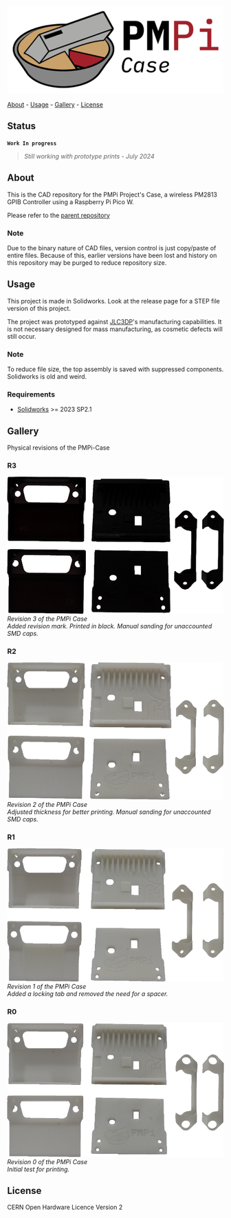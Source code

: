 <!-- PROJECT: PMPi -->
<!-- TITLE: PMPi-Case -->
<!-- FONT: IBM Plex -->
<!-- KEYWORDS: SLA, 3D Print, Hardware -->
<!-- TECHNOLOGY: Solidworks -->

<!-- LOGO -->
![PMPi-Case-Logo](<Images/PMPi Case.png>)

[About](#about) - [Usage](#usage) - [Gallery](#gallery) - [License](#license)

## Status

<!-- STATUS -->
**`Work In progress`**
> *Still working with prototype prints - July 2024*

## About
<!-- DESCRIPTION START -->
This is the CAD repository for the PMPi Project's Case, a wireless PM2813 GPIB Controller using a Raspberry Pi Pico W.

Please refer to the [parent repository](https://github.com/LeHuman/PMPi)
<!-- DESCRIPTION END -->

### Note

Due to the binary nature of CAD files, version control is just copy/paste of entire files. Because of this, earlier versions have been lost and history on this repository may be purged to reduce repository size.

## Usage

This project is made in Solidworks. Look at the release page for a STEP file version of this project.

The project was prototyped against [JLC3DP](https://jlc3dp.com/)'s manufacturing capabilities. It is not necessary designed for mass manufacturing, as cosmetic defects will still occur.

### Note

To reduce file size, the top assembly is saved with suppressed components. Solidworks is old and weird.

### Requirements

- [Solidworks](https://www.solidworks.com/) >= 2023 SP2.1

## Gallery

Physical revisions of the PMPi-Case

<!-- ### R4
![PMPi-Case-R4](Images/Revisions/R4.png) \
*Revision 4 of the PMPi Case* \
*Accounted for SMD caps. Added copyright info and insignia to each part.* -->

### R3

<!-- HIGHLIGHT -->
![PMPi-Case-R3](Images/Revisions/R3.png) \
*Revision 3 of the PMPi Case* \
*Added revision mark. Printed in black. Manual sanding for unaccounted SMD caps.*

### R2

![PMPi-Case-R2](Images/Revisions/R2.png) \
*Revision 2 of the PMPi Case* \
*Adjusted thickness for better printing. Manual sanding for unaccounted SMD caps.*

### R1

![PMPi-Case-R1](Images/Revisions/R1.png) \
*Revision 1 of the PMPi Case* \
*Added a locking tab and removed the need for a spacer.*

### R0

![PMPi-Case-R0](Images/Revisions/R0.png) \
*Revision 0 of the PMPi Case* \
*Initial test for printing.*

## License

CERN Open Hardware Licence Version 2
